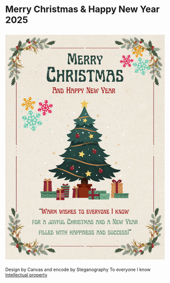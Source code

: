 # Merry Christmas & Happy New Year 2025
![img_me](img/KeyCard.png)
----------------------------------------------------------------------
Design by Canvas and encode by Steganography
To everyone I know
[Intellectual property](https://6530200517.github.io/intellectual-property)
